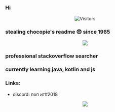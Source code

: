 ### Hi

<p align="center">
  <img alt="Visitors" src="https://komarev.com/ghpvc/?username=unsmxrt&style=flat&labelColor=black&logo=github&label=Profile+Views&color=0d8ce0"/>
</p>

### stealing chocopie's readme :sunglasses: since 1965

<p align="center">
  <img src="https://discord.c99.nl/widget/theme-1/846398613189033994.png" />
</p>

### professional stackoverflow searcher
### currently learning java, kotlin and js

### Links:
- discord: поп ит#2018

<p align="center">
  <img src="https://github-readme-stats.vercel.app/api?username=unsmxrt&show_icons=true&theme=algolia&hide_title=true&count_private=true" />
</p>
